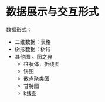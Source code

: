 # 数据展示与交互形式
数据形式： 
* 二维数据：表格
* 树形数据：树形
* 其他图 。[图之典](http://tuzhidian.com/)
  * 柱状体，折线图
  * 饼图
  * 散点聚类图
  * 甘特图
  * k线图